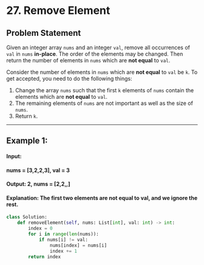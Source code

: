 # 27. Remove Element

## Problem Statement  
Given an integer array `nums` and an integer `val`, remove all occurrences of `val` in `nums` **in-place**. The order of the elements may be changed. Then return the number of elements in `nums` which are **not equal** to `val`.  

Consider the number of elements in `nums` which are **not equal** to `val` be `k`. To get accepted, you need to do the following things:  
1. Change the array `nums` such that the first `k` elements of `nums` contain the elements which are **not equal** to `val`.  
2. The remaining elements of `nums` are not important as well as the size of `nums`.  
3. Return `k`.  

---

## Example 1:
#### **Input:**  
#### **nums = [3,2,2,3], val = 3** 
#### **Output: 2, nums = [2,2,_,_]** 
#### **Explanation: The first two elements are not equal to val, and we ignore the rest.** 

```python
class Solution:
    def removeElement(self, nums: List[int], val: int) -> int:
        index = 0
        for i in range(len(nums)):
            if nums[i] != val:
                nums[index] = nums[i]
                index += 1
        return index
